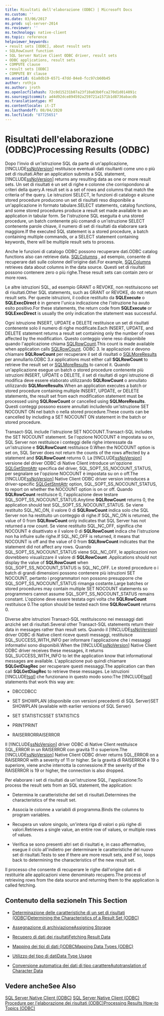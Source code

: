 ```yaml
---
title: Risultati dell'elaborazione (ODBC) | Microsoft Docs
ms.custom: ''
ms.date: 03/06/2017
ms.prod: sql-server-2014
ms.reviewer: ''
ms.technology: native-client
ms.topic: reference
helpviewer_keywords:
- result sets [ODBC], about result sets
- SQLRowCount function
- SQL Server Native Client ODBC driver, result sets
- ODBC applications, result sets
- COMPUTE clause
- result sets [ODBC]
- COMPUTE BY clause
ms.assetid: 61a8db19-6571-47dd-84e8-fcc97cb60b45
author: rothja
ms.author: jroth
ms.openlocfilehash: 72c0d15231b07a23f10a03b0fca270d1d014891c
ms.sourcegitcommit: ad4d92dce894592a259721a1571b1d8736abacdb
ms.translationtype: MT
ms.contentlocale: it-IT
ms.lasthandoff: 08/04/2020
ms.locfileid: "87725651"
---
```

# <a name="processing-results-odbc"></a><span data-ttu-id="a008b-102">Risultati dell'elaborazione (ODBC)</span><span class="sxs-lookup"><span data-stu-id="a008b-102">Processing Results (ODBC)</span></span>
  <span data-ttu-id="a008b-103">Dopo l'invio di un'istruzione SQL da parte di un'applicazione, [!INCLUDE[ssNoVersion](../../includes/ssnoversion-md.md)] restituisce eventuali dati risultanti come uno o più set di risultati.</span><span class="sxs-lookup"><span data-stu-id="a008b-103">After an application submits a SQL statement, [!INCLUDE[ssNoVersion](../../includes/ssnoversion-md.md)] returns any resulting data as one or more result sets.</span></span> <span data-ttu-id="a008b-104">Un set di risultati è un set di righe e colonne che corrispondono ai criteri della query.</span><span class="sxs-lookup"><span data-stu-id="a008b-104">A result set is a set of rows and columns that match the criteria of the query.</span></span> <span data-ttu-id="a008b-105">Le istruzioni SELECT, le funzioni di catalogo e alcune stored procedure producono un set di risultati reso disponibile a un'applicazione in formato tabulare.</span><span class="sxs-lookup"><span data-stu-id="a008b-105">SELECT statements, catalog functions, and some stored procedures produce a result set made available to an application in tabular form.</span></span> <span data-ttu-id="a008b-106">Se l'istruzione SQL eseguita è una stored procedure, un batch contenente più comandi o un'istruzione SELECT contenente parole chiave, il numero di set di risultati da elaborare sarà maggiore.</span><span class="sxs-lookup"><span data-stu-id="a008b-106">If the executed SQL statement is a stored procedure, a batch containing multiple commands, or a SELECT statement containing keywords, there will be multiple result sets to process.</span></span>  
  
 <span data-ttu-id="a008b-107">Anche le funzioni di catalogo ODBC possono recuperare dati.</span><span class="sxs-lookup"><span data-stu-id="a008b-107">ODBC catalog functions also can retrieve data.</span></span> <span data-ttu-id="a008b-108">[SQLColumns](../native-client-odbc-api/sqlcolumns.md) , ad esempio, consente di recuperare dati sulle colonne dell'origine dati.</span><span class="sxs-lookup"><span data-stu-id="a008b-108">For example, [SQLColumns](../native-client-odbc-api/sqlcolumns.md) retrieves data about columns in the data source.</span></span> <span data-ttu-id="a008b-109">Questi set di risultati possono contenere zero o più righe.</span><span class="sxs-lookup"><span data-stu-id="a008b-109">These result sets can contain zero or more rows.</span></span>  
  
 <span data-ttu-id="a008b-110">Le altre istruzioni SQL, ad esempio GRANT o REVOKE, non restituiscono set di risultati.</span><span class="sxs-lookup"><span data-stu-id="a008b-110">Other SQL statements, such as GRANT or REVOKE, do not return result sets.</span></span> <span data-ttu-id="a008b-111">Per queste istruzioni, il codice restituito da **SQLExecute** o **SQLExecDirect** è in genere l'unica indicazione che l'istruzione ha avuto esito positivo.</span><span class="sxs-lookup"><span data-stu-id="a008b-111">For these statements, the return code from **SQLExecute** or **SQLExecDirect** is usually the only indication the statement was successful.</span></span>  
  
 <span data-ttu-id="a008b-112">Ogni istruzione INSERT, UPDATE e DELETE restituisce un set di risultati contenente solo il numero di righe modificate.</span><span class="sxs-lookup"><span data-stu-id="a008b-112">Each INSERT, UPDATE, and DELETE statement returns a result set containing only the number of rows affected by the modification.</span></span> <span data-ttu-id="a008b-113">Questo conteggio viene reso disponibile quando l'applicazione chiama [SQLRowCount](../native-client-odbc-api/sqlrowcount.md).</span><span class="sxs-lookup"><span data-stu-id="a008b-113">This count is made available when application calls [SQLRowCount](../native-client-odbc-api/sqlrowcount.md).</span></span> <span data-ttu-id="a008b-114">ODBC 3. le applicazioni *x* devono chiamare **SQLRowCount** per recuperare il set di risultati o [SQLMoreResults](../native-client-odbc-api/sqlmoreresults.md) per annullarlo.</span><span class="sxs-lookup"><span data-stu-id="a008b-114">ODBC 3.*x* applications must either call **SQLRowCount** to retrieve the result set or [SQLMoreResults](../native-client-odbc-api/sqlmoreresults.md) to cancel it.</span></span> <span data-ttu-id="a008b-115">Quando un'applicazione esegue un batch o stored procedure contenente più istruzioni INSERT, UPDATE o DELETE, il set di risultati di ogni istruzione di modifica deve essere elaborato utilizzando **SQLRowCount** o annullato utilizzando **SQLMoreResults**.</span><span class="sxs-lookup"><span data-stu-id="a008b-115">When an application executes a batch or stored procedure containing multiple INSERT, UPDATE, or DELETE statements, the result set from each modification statement must be processed using **SQLRowCount** or cancelled using **SQLMoreResults**.</span></span> <span data-ttu-id="a008b-116">Questi conteggi possono essere annullati includendo un'istruzione SET NOCOUNT ON nel batch o nella stored procedure.</span><span class="sxs-lookup"><span data-stu-id="a008b-116">These counts can be cancelled by including a SET NOCOUNT ON statement in the batch or stored procedure.</span></span>  
  
 <span data-ttu-id="a008b-117">Transact-SQL include l'istruzione SET NOCOUNT.</span><span class="sxs-lookup"><span data-stu-id="a008b-117">Transact-SQL includes the SET NOCOUNT statement.</span></span> <span data-ttu-id="a008b-118">Se l'opzione NOCOUNT è impostata su on, SQL Server non restituisce i conteggi delle righe interessate da un'istruzione e **SQLRowCount** restituisce 0.</span><span class="sxs-lookup"><span data-stu-id="a008b-118">When the NOCOUNT option is set on, SQL Server does not return the counts of the rows affected by a statement and **SQLRowCount** returns 0.</span></span> <span data-ttu-id="a008b-119">La [!INCLUDE[ssNoVersion](../../includes/ssnoversion-md.md)] versione del driver ODBC di Native Client introduce un'opzione [SQLGetStmtAttr](../native-client-odbc-api/sqlgetstmtattr.md) specifica del driver, SQL_SOPT_SS_NOCOUNT_STATUS, per segnalare se l'opzione NOCOUNT è impostata su on o off.</span><span class="sxs-lookup"><span data-stu-id="a008b-119">The [!INCLUDE[ssNoVersion](../../includes/ssnoversion-md.md)] Native Client ODBC driver version introduces a driver-specific [SQLGetStmtAttr](../native-client-odbc-api/sqlgetstmtattr.md) option, SQL_SOPT_SS_NOCOUNT_STATUS, to report on whether the NOCOUNT option is on or off.</span></span> <span data-ttu-id="a008b-120">Quando **SQLRowCount** restituisce 0, l'applicazione deve testare SQL_SOPT_SS_NOCOUNT_STATUS.</span><span class="sxs-lookup"><span data-stu-id="a008b-120">Anytime **SQLRowCount** returns 0, the application should test SQL_SOPT_SS_NOCOUNT_STATUS.</span></span> <span data-ttu-id="a008b-121">Se viene restituito SQL_NC_ON, il valore 0 di **SQLRowCount** indica solo che SQL Server non ha restituito un conteggio di righe.</span><span class="sxs-lookup"><span data-stu-id="a008b-121">If SQL_NC_ON is returned, the value of 0 from **SQLRowCount** only indicates that SQL Server has not returned a row count.</span></span> <span data-ttu-id="a008b-122">Se viene restituito SQL_NC_OFF, significa che NOCOUNT è disattivato e il valore 0 di **SQLRowCount** indica che l'istruzione non ha influire sulle righe.</span><span class="sxs-lookup"><span data-stu-id="a008b-122">If SQL_NC_OFF is returned, it means that NOCOUNT is off and the value of 0 from **SQLRowCount** indicates that the statement did not affect any rows.</span></span> <span data-ttu-id="a008b-123">Quando SQL_SOPT_SS_NOCOUNT_STATUS viene SQL_NC_OFF, le applicazioni non dovrebbero visualizzare il valore di **SQLRowCount** .</span><span class="sxs-lookup"><span data-stu-id="a008b-123">Applications should not display the value of **SQLRowCount** when SQL_SOPT_SS_NOCOUNT_STATUS is SQL_NC_OFF.</span></span> <span data-ttu-id="a008b-124">Le stored procedure o i batch di grandi dimensioni possono contenere più istruzioni SET NOCOUNT, pertanto i programmatori non possono presupporre che SQL_SOPT_SS_NOCOUNT_STATUS rimanga costante.</span><span class="sxs-lookup"><span data-stu-id="a008b-124">Large batches or stored procedures may contain multiple SET NOCOUNT statements so programmers cannot assume SQL_SOPT_SS_NOCOUNT_STATUS remains constant.</span></span> <span data-ttu-id="a008b-125">L'opzione deve essere testata ogni volta che **SQLRowCount** restituisce 0.</span><span class="sxs-lookup"><span data-stu-id="a008b-125">The option should be tested each time **SQLRowCount** returns 0.</span></span>  
  
 <span data-ttu-id="a008b-126">Diverse altre istruzioni Transact-SQL restituiscono nei messaggi dati anziché set di risultati.</span><span class="sxs-lookup"><span data-stu-id="a008b-126">Several other Transact-SQL statements return their data in messages rather than result sets.</span></span> <span data-ttu-id="a008b-127">Quando il [!INCLUDE[ssNoVersion](../../includes/ssnoversion-md.md)] driver ODBC di Native client riceve questi messaggi, restituisce SQL_SUCCESS_WITH_INFO per informare l'applicazione che i messaggi informativi sono disponibili.</span><span class="sxs-lookup"><span data-stu-id="a008b-127">When the [!INCLUDE[ssNoVersion](../../includes/ssnoversion-md.md)] Native Client ODBC driver receives these messages, it returns SQL_SUCCESS_WITH_INFO to let the application know that informational messages are available.</span></span> <span data-ttu-id="a008b-128">L'applicazione può quindi chiamare **SQLGetDiagRec** per recuperare questi messaggi.</span><span class="sxs-lookup"><span data-stu-id="a008b-128">The application can then call **SQLGetDiagRec** to retrieve these messages.</span></span> <span data-ttu-id="a008b-129">Le istruzioni [!INCLUDE[tsql](../../includes/tsql-md.md)] che funzionano in questo modo sono:</span><span class="sxs-lookup"><span data-stu-id="a008b-129">The [!INCLUDE[tsql](../../includes/tsql-md.md)] statements that work this way are:</span></span>  
  
-   <span data-ttu-id="a008b-130">DBCC</span><span class="sxs-lookup"><span data-stu-id="a008b-130">DBCC</span></span>  
  
-   <span data-ttu-id="a008b-131">SET SHOWPLAN (disponibile con versioni precedenti di SQL Server)</span><span class="sxs-lookup"><span data-stu-id="a008b-131">SET SHOWPLAN (available with earlier versions of SQL Server)</span></span>  
  
-   <span data-ttu-id="a008b-132">SET STATISTICS</span><span class="sxs-lookup"><span data-stu-id="a008b-132">SET STATISTICS</span></span>  
  
-   <span data-ttu-id="a008b-133">PRINT</span><span class="sxs-lookup"><span data-stu-id="a008b-133">PRINT</span></span>  
  
-   <span data-ttu-id="a008b-134">RAISERROR</span><span class="sxs-lookup"><span data-stu-id="a008b-134">RAISERROR</span></span>  
  
 <span data-ttu-id="a008b-135">Il [!INCLUDE[ssNoVersion](../../includes/ssnoversion-md.md)] driver ODBC di Native Client restituisce SQL_ERROR in un RAISERROR con gravità 11 o superiore.</span><span class="sxs-lookup"><span data-stu-id="a008b-135">The [!INCLUDE[ssNoVersion](../../includes/ssnoversion-md.md)] Native Client ODBC driver returns SQL_ERROR on a RAISERROR with a severity of 11 or higher.</span></span> <span data-ttu-id="a008b-136">Se la gravità di RAISERROR è 19 o superiore, viene anche interrotta la connessione.</span><span class="sxs-lookup"><span data-stu-id="a008b-136">If the severity of the RAISERROR is 19 or higher, the connection is also dropped.</span></span>  
  
 <span data-ttu-id="a008b-137">Per elaborare i set di risultati da un'istruzione SQL, l'applicazione:</span><span class="sxs-lookup"><span data-stu-id="a008b-137">To process the result sets from an SQL statement, the application:</span></span>  
  
-   <span data-ttu-id="a008b-138">Determina le caratteristiche del set di risultati.</span><span class="sxs-lookup"><span data-stu-id="a008b-138">Determines the characteristics of the result set.</span></span>  
  
-   <span data-ttu-id="a008b-139">Associa le colonne a variabili di programma.</span><span class="sxs-lookup"><span data-stu-id="a008b-139">Binds the columns to program variables.</span></span>  
  
-   <span data-ttu-id="a008b-140">Recupera un valore singolo, un'intera riga di valori o più righe di valori.</span><span class="sxs-lookup"><span data-stu-id="a008b-140">Retrieves a single value, an entire row of values, or multiple rows of values.</span></span>  
  
-   <span data-ttu-id="a008b-141">Verifica se sono presenti altri set di risultati e, in caso affermativo, esegue il ciclo all'indietro per determinare le caratteristiche del nuovo set di risultati.</span><span class="sxs-lookup"><span data-stu-id="a008b-141">Tests to see if there are more result sets, and if so, loops back to determining the characteristics of the new result set.</span></span>  
  
 <span data-ttu-id="a008b-142">Il processo che consente di recuperare le righe dall'origine dati e di restituirle alle applicazioni viene denominato recupero.</span><span class="sxs-lookup"><span data-stu-id="a008b-142">The process of retrieving rows from the data source and returning them to the application is called fetching.</span></span>  
  
## <a name="in-this-section"></a><span data-ttu-id="a008b-143">Contenuto della sezione</span><span class="sxs-lookup"><span data-stu-id="a008b-143">In This Section</span></span>  
  
-   [<span data-ttu-id="a008b-144">Determinazione delle caratteristiche di un set di risultati &#40;ODBC&#41;</span><span class="sxs-lookup"><span data-stu-id="a008b-144">Determining the Characteristics of a Result Set &#40;ODBC&#41;</span></span>](determining-the-characteristics-of-a-result-set-odbc.md)  
  
-   [<span data-ttu-id="a008b-145">Assegnazione di archiviazione</span><span class="sxs-lookup"><span data-stu-id="a008b-145">Assigning Storage</span></span>](assigning-storage.md)  
  
-   [<span data-ttu-id="a008b-146">Recupero di dati dei risultati</span><span class="sxs-lookup"><span data-stu-id="a008b-146">Fetching Result Data</span></span>](fetching-result-data.md)  
  
-   [<span data-ttu-id="a008b-147">Mapping dei tipi di dati &#40;&#41;ODBC</span><span class="sxs-lookup"><span data-stu-id="a008b-147">Mapping Data Types &#40;ODBC&#41;</span></span>](mapping-data-types-odbc.md)  
  
-   [<span data-ttu-id="a008b-148">Utilizzo del tipo di dati</span><span class="sxs-lookup"><span data-stu-id="a008b-148">Data Type Usage</span></span>](data-type-usage.md)  
  
-   [<span data-ttu-id="a008b-149">Conversione automatica dei dati di tipo carattere</span><span class="sxs-lookup"><span data-stu-id="a008b-149">Autotranslation of Character Data</span></span>](autotranslation-of-character-data.md)  
  
## <a name="see-also"></a><span data-ttu-id="a008b-150">Vedere anche</span><span class="sxs-lookup"><span data-stu-id="a008b-150">See Also</span></span>  
 <span data-ttu-id="a008b-151">[SQL Server Native Client &#40;ODBC&#41;](../native-client/odbc/sql-server-native-client-odbc.md) </span><span class="sxs-lookup"><span data-stu-id="a008b-151">[SQL Server Native Client &#40;ODBC&#41;](../native-client/odbc/sql-server-native-client-odbc.md) </span></span>  
 [<span data-ttu-id="a008b-152">Procedure per l'elaborazione dei risultati &#40;ODBC&#41;</span><span class="sxs-lookup"><span data-stu-id="a008b-152">Processing Results How-to Topics &#40;ODBC&#41;</span></span>](../../database-engine/dev-guide/processing-results-how-to-topics-odbc.md)  
  
  
